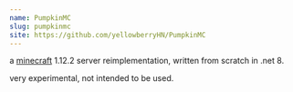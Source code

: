 ```yaml
---
name: PumpkinMC
slug: pumpkinmc
site: https://github.com/yellowberryHN/PumpkinMC
---
```


a [minecraft](https://minecraft.net) 1.12.2 server reimplementation, written from scratch in .net 8.

very experimental, not intended to be used.